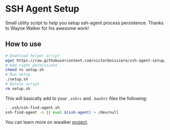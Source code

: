 # SSH Agent Setup

Small utility script to help you setup ssh-agent process persistence.
Thanks to Wayne Walker for his awesome work!


## How to use

```bash
# Download helper script
wget https://raw.githubusercontent.com/victorboissiere/ssh-agent-setup/master/setup.sh
# Add right permissions
chmod +x setup.sh
# Run setup
./setup.sh
# Delete script
rm setup.sh
```

This will basically add to your `.zshrc` and `.bashrc` files the following:

```bash
. .ssh/ssh-find-agent.sh
ssh-find-agent -a || eval $(ssh-agent) > /dev/null
```

You can learn more on wwalker [project](https://github.com/wwalker/ssh-find-agent).

